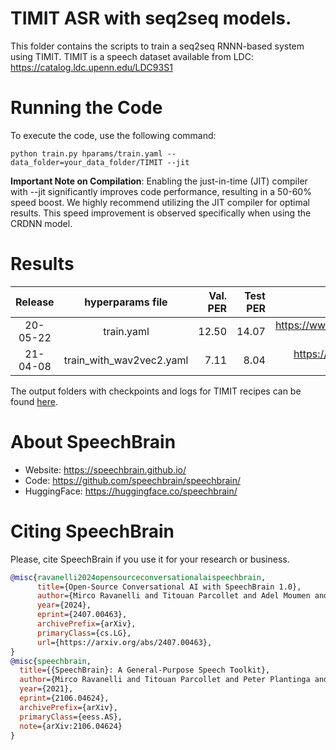 # TIMIT ASR with seq2seq models.
This folder contains the scripts to train a seq2seq RNNN-based system using TIMIT.
TIMIT is a speech dataset available from LDC: https://catalog.ldc.upenn.edu/LDC93S1

# Running the Code

To execute the code, use the following command:

```
python train.py hparams/train.yaml --data_folder=your_data_folder/TIMIT --jit
```

**Important Note on Compilation**:
Enabling the just-in-time (JIT) compiler with --jit significantly improves code performance, resulting in a 50-60% speed boost. We highly recommend utilizing the JIT compiler for optimal results.
This speed improvement is observed specifically when using the CRDNN model.

# Results

| Release | hyperparams file | Val. PER | Test PER | Model link | GPUs |
|:-------------:|:---------------------------:| -----:| -----:| --------:| :-----------:|
| 20-05-22 | train.yaml |  12.50 | 14.07 | https://www.dropbox.com/sh/cran9y7da18ehb1/AADQ7Nu2eNuNF6V_vyqVAlA_a?dl=0 | 1xV100 16GB |
| 21-04-08 | train_with_wav2vec2.yaml |  7.11 | 8.04 | https://www.dropbox.com/sh/ablljzwv5rl7007/AAAKlTlFw3TZ_lZFZYwNpd8la?dl=0 | 1xV100 32GB |

The output folders with checkpoints and logs for TIMIT recipes can be found [here](https://www.dropbox.com/sh/059jnwdass8v45u/AADTjh5DYdYKuZsgH9HXGx0Sa?dl=0).

# **About SpeechBrain**
- Website: https://speechbrain.github.io/
- Code: https://github.com/speechbrain/speechbrain/
- HuggingFace: https://huggingface.co/speechbrain/


# **Citing SpeechBrain**
Please, cite SpeechBrain if you use it for your research or business.

```bibtex
@misc{ravanelli2024opensourceconversationalaispeechbrain,
      title={Open-Source Conversational AI with SpeechBrain 1.0},
      author={Mirco Ravanelli and Titouan Parcollet and Adel Moumen and Sylvain de Langen and Cem Subakan and Peter Plantinga and Yingzhi Wang and Pooneh Mousavi and Luca Della Libera and Artem Ploujnikov and Francesco Paissan and Davide Borra and Salah Zaiem and Zeyu Zhao and Shucong Zhang and Georgios Karakasidis and Sung-Lin Yeh and Pierre Champion and Aku Rouhe and Rudolf Braun and Florian Mai and Juan Zuluaga-Gomez and Seyed Mahed Mousavi and Andreas Nautsch and Xuechen Liu and Sangeet Sagar and Jarod Duret and Salima Mdhaffar and Gaelle Laperriere and Mickael Rouvier and Renato De Mori and Yannick Esteve},
      year={2024},
      eprint={2407.00463},
      archivePrefix={arXiv},
      primaryClass={cs.LG},
      url={https://arxiv.org/abs/2407.00463},
}
@misc{speechbrain,
  title={{SpeechBrain}: A General-Purpose Speech Toolkit},
  author={Mirco Ravanelli and Titouan Parcollet and Peter Plantinga and Aku Rouhe and Samuele Cornell and Loren Lugosch and Cem Subakan and Nauman Dawalatabad and Abdelwahab Heba and Jianyuan Zhong and Ju-Chieh Chou and Sung-Lin Yeh and Szu-Wei Fu and Chien-Feng Liao and Elena Rastorgueva and François Grondin and William Aris and Hwidong Na and Yan Gao and Renato De Mori and Yoshua Bengio},
  year={2021},
  eprint={2106.04624},
  archivePrefix={arXiv},
  primaryClass={eess.AS},
  note={arXiv:2106.04624}
}
```
